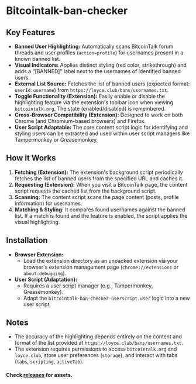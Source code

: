 # Bitcointalk-ban-checker

## Key Features

*   **Banned User Highlighting:** Automatically scans BitcoinTalk forum threads and user profiles (`action=profile`) for usernames present in a known banned list.
*   **Visual Indicators:** Applies distinct styling (red color, strikethrough) and adds a "[BANNED]" label next to the usernames of identified banned users.
*   **External List Source:** Fetches the list of banned users (expected format: `userId:username`) from `https://loyce.club/bans/usernames.txt`.
*   **Toggle Functionality (Extension):** Easily enable or disable the highlighting feature via the extension's toolbar icon when viewing `bitcointalk.org`. The state (enabled/disabled) is remembered.
*   **Cross-Browser Compatibility (Extension):** Designed to work on both Chrome (and Chromium-based browsers) and Firefox.
*   **User Script Adaptable:** The core content script logic for identifying and styling users can be extracted and used within user script managers like Tampermonkey or Greasemonkey.

## How it Works

1.  **Fetching (Extension):** The extension's background script periodically fetches the list of banned users from the specified URL and caches it.
2.  **Requesting (Extension):** When you visit a BitcoinTalk page, the content script requests the cached list from the background script.
3.  **Scanning:** The content script scans the page content (posts, profile information) for usernames.
4.  **Matching & Styling:** It compares found usernames against the banned list. If a match is found and the feature is enabled, the script applies the visual highlighting.

## Installation

*   **Browser Extension:**
    *   Load the extension directory as an unpacked extension via your browser's extension management page (`chrome://extensions` or `about:debugging`).
*   **User Script (Adaptation):**
    *   Requires a user script manager (e.g., Tampermonkey, Greasemonkey).
    *   Adapt the `bitcointalk-ban-checker-userscript.user` logic into a new user script.

## Notes

*   The accuracy of the highlighting depends entirely on the content and format of the list provided at `https://loyce.club/bans/usernames.txt`.
*   The extension requires permissions to access `bitcointalk.org` and `loyce.club`, store user preferences (`storage`), and interact with tabs (`tabs`, `scripting`, `activeTab`).

#### Check [releases](https://github.com/p444c5/bitcointalk-ban-checker/releases) for assets.
